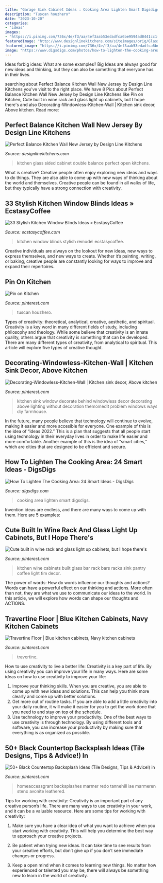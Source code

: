 ```yaml
---
title: "Garage Sink Cabinet Ideas : Cooking Area Lighten Smart Digsdigs"
description: "Tuscan houzhero"
date: "2023-10-20"
categories:
- "ideas"
images:
- "https://i.pinimg.com/736x/4e/f3/aa/4ef3aab53edadfca6be9594ad0441cc1--navy-kitchen-kitchen-dining.jpg"
featuredImage: "http://www.designlinekitchens.com/siteimages/orig/Glass-Double-Sided-Cabinet-2494.jpg"
featured_image: "https://i.pinimg.com/736x/4e/f3/aa/4ef3aab53edadfca6be9594ad0441cc1--navy-kitchen-kitchen-dining.jpg"
image: "https://www.digsdigs.com/photos/how-to-lighten-the-cooking-area-smart-ideas-12.jpg"
---
```



Ideas forbig ideas: What are some examples?
Big Ideas are always good for new ideas and thinking, but they can also be something that everyone has in their lives.

	

		
searching about Perfect Balance Kitchen Wall New Jersey by Design Line Kitchens you've visit to the right place. We have 8 Pics about Perfect Balance Kitchen Wall New Jersey by Design Line Kitchens like Pin on Kitchen, Cute built in wine rack and glass light up cabinets, but I hope there&#039;s and also Decorating-Windowless-Kitchen-Wall | Kitchen sink decor, Above kitchen. Read more:
		
    
## Perfect Balance Kitchen Wall New Jersey By Design Line Kitchens

<img loading=lazy src="http://www.designlinekitchens.com/siteimages/orig/Glass-Double-Sided-Cabinet-2494.jpg" onerror="this.onerror=null;this.src='https://tse2.mm.bing.net/th?id=OIP.SjdBWQcH5TUphM8X19opmQHaLH&amp;pid=15.1';" alt="Perfect Balance Kitchen Wall New Jersey by Design Line Kitchens">

_Source: designlinekitchens.com_

>kitchen glass sided cabinet double balance perfect open kitchens. 

	

What is creative?
Creative people often enjoy exploring new ideas and ways to do things. They are also able to come up with new ways of thinking about the world and themselves. Creative people can be found in all walks of life, but they typically have a strong connection with creativity.

    
## 33 Stylish Kitchen Window Blinds Ideas » EcstasyCoffee

<img loading=lazy src="https://i2.wp.com/www.ecstasycoffee.com/wp-content/uploads/2016/10/Kitchen-Remodel-Ideas.jpg?resize=550%2C828" onerror="this.onerror=null;this.src='https://tse2.mm.bing.net/th?id=OIP.s1LrploSaTwLmuKlvBSy1gDHEs&amp;pid=15.1';" alt="33 Stylish Kitchen Window Blinds Ideas » EcstasyCoffee">

_Source: ecstasycoffee.com_

>kitchen window blinds stylish remodel ecstasycoffee. 

	

Creative individuals are always on the lookout for new ideas, new ways to express themselves, and new ways to create. Whether it’s painting, writing, or baking, creative people are constantly looking for ways to improve and expand their repertoires.

    
## Pin On Kitchen

<img loading=lazy src="https://i.pinimg.com/736x/71/b6/e4/71b6e42d9ef99769122a5e6b01491092.jpg" onerror="this.onerror=null;this.src='https://tse3.mm.bing.net/th?id=OIP.0KM0nENStsSuSngPJBQw1wHaKL&amp;pid=15.1';" alt="Pin on Kitchen">

_Source: pinterest.com_

>tuscan houzhero. 

	

Types of creativity: theoretical, analytical, creative, aesthetic, and spiritual.
Creativity is a key word in many different fields of study, including philosophy and theology. While some believe that creativity is an innate quality, others argue that creativity is something that can be developed. There are many different types of creativity, from analytical to spiritual. This article will explore five types of creative thought.

    
## Decorating-Windowless-Kitchen-Wall | Kitchen Sink Decor, Above Kitchen

<img loading=lazy src="https://i.pinimg.com/736x/c4/b6/8c/c4b68c64b73d0069998efeb7edc0a8a0.jpg" onerror="this.onerror=null;this.src='https://tse2.mm.bing.net/th?id=OIP.kJ6NtYeLLcvH0WEWd1zcswHaJ3&amp;pid=15.1';" alt="Decorating-Windowless-Kitchen-Wall | Kitchen sink decor, Above kitchen">

_Source: pinterest.com_

>kitchen sink window decorate behind windowless decor decorating above lighting without decoration themomedit problem windows ways diy farmhouse. 

	

In the future, many people believe that technology will continue to evolve, making it easier and more accesible for everyone. One example of this is the idea of “ideas 2022.” This is a plan that suggests that all people start using technology in their everyday lives in order to make life easier and more comfortable. Another example of this is the idea of “smart cities,” which are cities that are designed to be efficient and secure.

    
## How To Lighten The Cooking Area: 24 Smart Ideas - DigsDigs

<img loading=lazy src="https://www.digsdigs.com/photos/how-to-lighten-the-cooking-area-smart-ideas-12.jpg" onerror="this.onerror=null;this.src='https://tse1.mm.bing.net/th?id=OIP.sAuHdbRPDyXJmrwCEG3fFgHaJ6&amp;pid=15.1';" alt="How To Lighten The Cooking Area: 24 Smart Ideas - DigsDigs">

_Source: digsdigs.com_

>cooking area lighten smart digsdigs. 

	

Invention ideas are endless, and there are many ways to come up with them. Here are 5 examples:

    
## Cute Built In Wine Rack And Glass Light Up Cabinets, But I Hope There&#039;s

<img loading=lazy src="https://i.pinimg.com/736x/57/a9/92/57a992abcfad93b52e85ec9efada4978.jpg" onerror="this.onerror=null;this.src='https://tse1.mm.bing.net/th?id=OIP.MgMK7lsnmxxop20RSWVNKQHaJ3&amp;pid=15.1';" alt="Cute built in wine rack and glass light up cabinets, but I hope there&#039;s">

_Source: pinterest.com_

>kitchen wine cabinets built glass bar rack bars racks sink pantry coffee light tim decor. 

	

The power of words: How do words influence our thoughts and actions?
Words can have a powerful effect on our thinking and actions. More often than not, they are what we use to communicate our ideas to the world. In this article, we will explore how words can shape our thoughts and ACTIONS.

    
## Travertine Floor | Blue Kitchen Cabinets, Navy Kitchen Cabinets

<img loading=lazy src="https://i.pinimg.com/736x/4e/f3/aa/4ef3aab53edadfca6be9594ad0441cc1--navy-kitchen-kitchen-dining.jpg" onerror="this.onerror=null;this.src='https://tse3.mm.bing.net/th?id=OIP.1zf9U6lVSMrxYcB3OMQtxwHaHa&amp;pid=15.1';" alt="Travertine Floor | Blue kitchen cabinets, Navy kitchen cabinets">

_Source: pinterest.com_

>travertine. 

	

How to use creativity to live a better life:
Creativity is a key part of life. By using creativity you can improve your life in many ways. Here are some ideas on how to use creativity to improve your life: 
1. Improve your thinking skills. When you are creative, you are able to come up with new ideas and solutions. This can help you think more clearly and come up with better solutions. 
2. Get more out of routine tasks. If you are able to add a little creativity into your daily routine, it will make it easier for you to get the work done that you need to and stay on top of the schedule. 
3. Use technology to improve your productivity. One of the best ways to use creativity is through technology. By using different tools and software, you can increase your productivity by making sure that everything is as organized as possible. 

    
## 50+ Black Countertop Backsplash Ideas (Tile Designs, Tips &amp; Advice!) In

<img loading=lazy src="https://i.pinimg.com/736x/81/d2/3a/81d23a959d1afedc4f9ac185814c4dca.jpg" onerror="this.onerror=null;this.src='https://tse2.mm.bing.net/th?id=OIP.TaZYi3L4uMMcGTVwUxhA8AHaLH&amp;pid=15.1';" alt="50+ Black Countertop Backsplash Ideas (Tile Designs, Tips &amp; Advice!) in">

_Source: pinterest.com_

>homeaccessgrant backsplashes marmer redo tannehill iae marmeren steno avonite leathered. 

	

Tips for working with creativity:
Creativity is an important part of any creative person’s life. There are many ways to use creativity in your work, and it can be a valuable resource. Here are some tips for working with creativity:
1. Make sure you have a clear idea of what you want to achieve when you start working with creativity. This will help you determine the best way to approach your creative projects.

2. Be patient when trying new ideas. It can take time to see results from your creative efforts, but don’t give up if you don’t see immediate changes or progress.

3. Keep a open mind when it comes to learning new things. No matter how experienced or talented you may be, there will always be something new to learn in the world of creativity.


